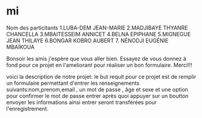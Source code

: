 # mi
  Nom des particitants
  1.LUBA-DEM JEAN-MARIE
  2.MADJIBAYE THYANRE CHANCELLA
  3.MBAITESSEIM ANNICET
  4.BELNA EPIPHANE
  5.MIGNEGUE JEAN THILAYE
  6.BONGAR KOBRO AUBERT
  7. NÉNODJI EUGÉNIE MBAÏKOUA 

  Bonsoir les amis j'espère que vous aller bien. Essayez de vous donnez à fond pour ce projet en l'ameliorant pour réaliser un bon formulaire. Merci!!!
  
  voici la description de notre projet: le but requit pour ce projet est de remplir un formulaire permettant d'entrer les renseignements suivants:nom,prenom,email , un mot de passe , âge et sexe et une option pour confirmer le mot de passe entrer après quoi appuyer sur un boutton envoyer les informations ainsi entrer seront transférées pour l'enregistrement.
